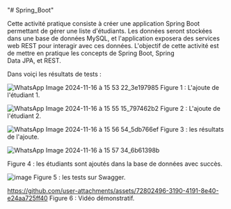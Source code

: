 "# Spring_Boot" 


Cette activité pratique consiste à créer une application Spring Boot permettant de gérer une liste d'étudiants. 
Les données seront stockées dans une base de données MySQL, et l'application exposera des services web REST pour interagir avec ces données.
L'objectif de cette activité est de mettre en pratique les concepts de Spring Boot, Spring Data JPA, et REST.


Dans voiçi les résultats de tests :

![WhatsApp Image 2024-11-16 à 15 53 22_3e197985](https://github.com/user-attachments/assets/52062d17-da1e-4ec6-a7f7-97a7c181be2e)
Figure 1 : L'ajoute de l'étudiant 1.

![WhatsApp Image 2024-11-16 à 15 55 15_797462b2](https://github.com/user-attachments/assets/427b16c0-c7f1-4a45-b01f-98a90dd48be9)
Figure 2 : L'ajoute de l'étudiant 2.

![WhatsApp Image 2024-11-16 à 15 56 54_5db766ef](https://github.com/user-attachments/assets/c89f2c8d-b06e-414c-b9ee-baab968d9717)
Figure 3 : les résultats de l'ajoute.

![WhatsApp Image 2024-11-16 à 15 57 34_6b61398b](https://github.com/user-attachments/assets/14a93636-6948-4893-9a81-a045fb18d8d6)

Figure 4 : les étudiants sont ajoutés dans la base de données avec succès.

![image](https://github.com/user-attachments/assets/1198c252-06a6-4451-83b9-9cf712928279)
Figure 5 : les tests sur Swagger.

https://github.com/user-attachments/assets/72802496-3190-4191-8e40-e24aa725ff40
Figure 6 : Vidéo démonstratif.


















